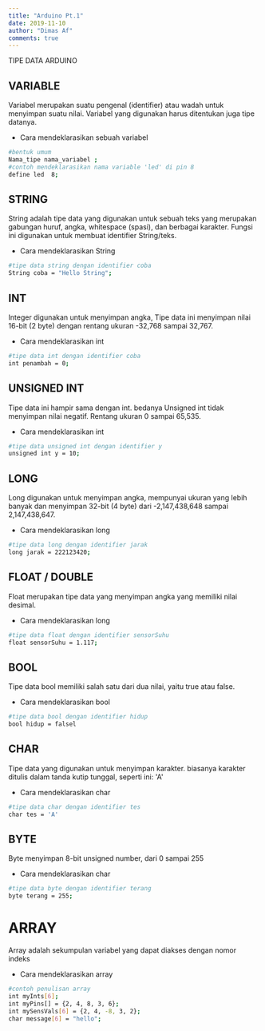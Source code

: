```yaml
---
title: "Arduino Pt.1"
date: 2019-11-10
author: "Dimas Af"
comments: true
---
```


TIPE DATA ARDUINO

## VARIABLE
Variabel merupakan suatu pengenal (identifier) atau wadah untuk menyimpan suatu nilai. Variabel yang digunakan harus ditentukan juga tipe datanya.

+ Cara mendeklarasikan sebuah variabel
```bash
#bentuk umum
Nama_tipe nama_variabel ;
#contoh mendeklarasikan nama variable 'led' di pin 8
define led  8;
```

## STRING
String adalah tipe data yang digunakan untuk sebuah teks yang merupakan gabungan huruf, angka, whitespace (spasi), dan berbagai karakter. Fungsi ini digunakan untuk membuat identifier String/teks.

+ Cara mendeklarasikan String
```bash
#tipe data string dengan identifier coba
String coba = "Hello String";  
```

## INT
Integer digunakan untuk menyimpan angka, Tipe data ini menyimpan nilai 16-bit (2 byte) dengan rentang ukuran -32,768 sampai 32,767. 

+ Cara mendeklarasikan int
```bash
#tipe data int dengan identifier coba
int penambah = 0;
```

## UNSIGNED INT
Tipe data ini hampir sama dengan int. bedanya Unsigned int tidak menyimpan nilai negatif. Rentang ukuran 0 sampai 65,535.

+ Cara mendeklarasikan int
```bash
#tipe data unsigned int dengan identifier y
unsigned int y = 10;
```

## LONG
Long digunakan untuk menyimpan angka, mempunyai ukuran yang lebih banyak dan menyimpan 32-bit (4 byte) dari -2,147,438,648 sampai 2,147,438,647.

+ Cara mendeklarasikan long
```bash
#tipe data long dengan identifier jarak
long jarak = 222123420;
```

## FLOAT / DOUBLE
Float merupakan tipe data yang menyimpan angka yang memiliki nilai desimal.

+ Cara mendeklarasikan long
```bash
#tipe data float dengan identifier sensorSuhu
float sensorSuhu = 1.117;
```

## BOOL
Tipe data bool memiliki salah satu dari dua nilai, yaitu true atau false.

+ Cara mendeklarasikan bool
```bash
#tipe data bool dengan identifier hidup
bool hidup = falsel
```

## CHAR
Tipe data yang digunakan untuk menyimpan karakter. biasanya karakter ditulis dalam tanda kutip tunggal, seperti ini: 'A'

+ Cara mendeklarasikan char
```bash
#tipe data char dengan identifier tes
char tes = 'A'
```

## BYTE
Byte menyimpan 8-bit unsigned number, dari 0 sampai 255

+ Cara mendeklarasikan char
```bash
#tipe data byte dengan identifier terang
byte terang = 255;
```

# ARRAY
Array adalah sekumpulan variabel yang dapat diakses dengan nomor indeks


+ Cara mendeklarasikan array
```bash
#contoh penulisan array
int myInts[6];
int myPins[] = {2, 4, 8, 3, 6};
int mySensVals[6] = {2, 4, -8, 3, 2};
char message[6] = "hello";
```